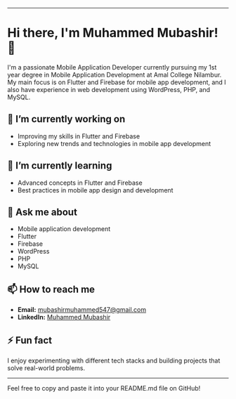 

---

# Hi there, I'm Muhammed Mubashir! 👋

I'm a passionate Mobile Application Developer currently pursuing my 1st year degree in Mobile Application Development at Amal College Nilambur. My main focus is on Flutter and Firebase for mobile app development, and I also have experience in web development using WordPress, PHP, and MySQL.

## 🔭 I’m currently working on
- Improving my skills in Flutter and Firebase
- Exploring new trends and technologies in mobile app development

## 🌱 I’m currently learning
- Advanced concepts in Flutter and Firebase
- Best practices in mobile app design and development

## 💬 Ask me about
- Mobile application development
- Flutter
- Firebase
- WordPress
- PHP
- MySQL

## 📫 How to reach me
- **Email:** mubashirmuhammed547@gmail.com
- **LinkedIn:** [Muhammed Mubashir](https://www.linkedin.com/in/muhammed-mubashir-399070251)

## ⚡ Fun fact
I enjoy experimenting with different tech stacks and building projects that solve real-world problems.

---

Feel free to copy and paste it into your README.md file on GitHub!
